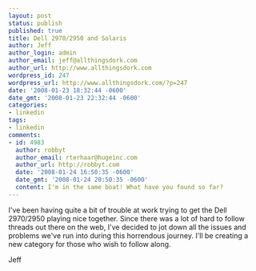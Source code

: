 ```yaml
---
layout: post
status: publish
published: true
title: Dell 2970/2950 and Solaris
author: Jeff
author_login: admin
author_email: jeff@allthingsdork.com
author_url: http://www.allthingsdork.com
wordpress_id: 247
wordpress_url: http://www.allthingsdork.com/?p=247
date: '2008-01-23 18:32:44 -0600'
date_gmt: '2008-01-23 22:32:44 -0600'
categories:
- linkedin
tags:
- linkedin
comments:
- id: 4983
  author: robbyt
  author_email: rterhaar@hugeinc.com
  author_url: http://robbyt.com
  date: '2008-01-24 16:50:35 -0600'
  date_gmt: '2008-01-24 20:50:35 -0600'
  content: I'm in the same boat! What have you found so far?
---
```

<p>I've been having quite a bit of trouble at work trying to get the Dell 2970/2950 playing nice together. Since there was a lot of hard to follow threads out there on the web, I've decided to jot down all the issues and problems we've run into during this horrendous journey. I'll be creating a new category for those who wish to follow along.</p>
<p>Jeff</p>
